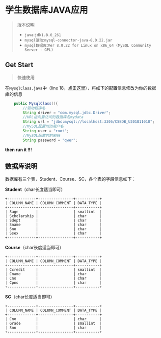 # 学生数据库JAVA应用

> 版本说明
>
> * `java`:`jdk1.8.0_261`
> * `mysql驱动`:`mysql-connector-java-8.0.22.jar`
> * `mysql数据库`:`Ver 8.0.22 for Linux on x86_64 (MySQL Community Server - GPL)`

## Get Start

> 快速使用

在`MysqlClass.java`中（line 18，[点击这里](https://github.com/AgentGuo/StudentSqlwithJdbc/blob/main/src/jdbc/MysqlClass.java)），将如下的配置信息修改为你的数据库的信息

~~~java
    public MysqlClass(){
        //驱动程序名
        String driver = "com.mysql.jdbc.Driver";
        //URL指向要访问的数据库名mydata
        String url = "jdbc:mysql://localhost:3306/CSEDB_U201811010";
        //MySQL配置时的用户名
        String user = "root";
        //MySQL配置时的密码
        String password = "qwer";
~~~

**then run it !!!**

## 数据库说明

数据库有三个表，Student、Course、SC，各个表的字段信息如下：

**Student**（char长度适当即可）

~~~
+-------------+----------------+-----------+
| COLUMN_NAME | COLUMN_COMMENT | DATA_TYPE |
+-------------+----------------+-----------+
| Sage        |                | smallint  |
| Scholarship |                | char      |
| Sdept       |                | char      |
| Sname       |                | char      |
| Sno         |                | char      |
| Ssex        |                | char      |
+-------------+----------------+-----------+
~~~

**Course**（char长度适当即可）

~~~
+-------------+----------------+-----------+
| COLUMN_NAME | COLUMN_COMMENT | DATA_TYPE |
+-------------+----------------+-----------+
| Ccredit     |                | smallint  |
| Cname       |                | char      |
| Cno         |                | char      |
| Cpno        |                | char      |
+-------------+----------------+-----------+
~~~

**SC**（char长度适当即可）

~~~
+-------------+----------------+-----------+
| COLUMN_NAME | COLUMN_COMMENT | DATA_TYPE |
+-------------+----------------+-----------+
| Cno         |                | char      |
| Grade       |                | smallint  |
| Sno         |                | char      |
+-------------+----------------+-----------+
~~~

